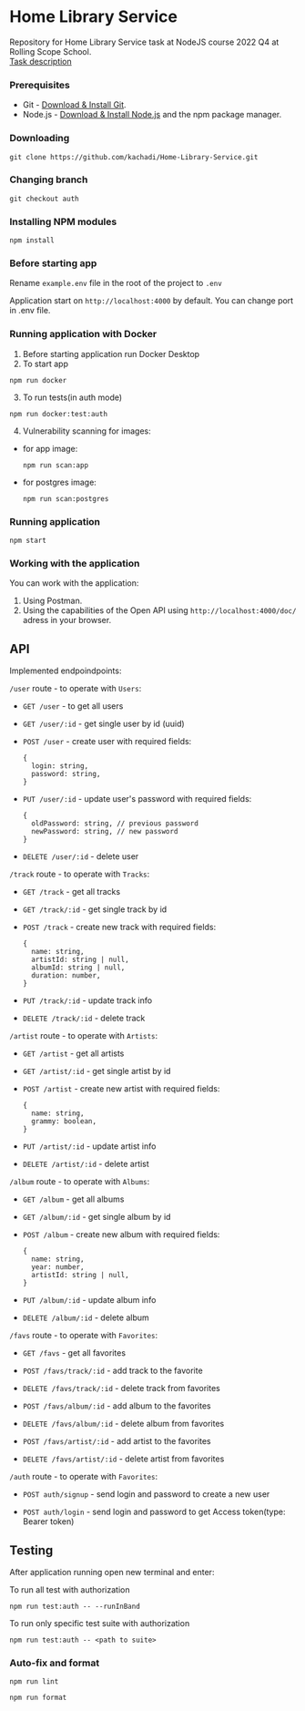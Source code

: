 # Home Library Service
Repository for Home Library Service task at NodeJS course 2022 Q4 at Rolling Scope School.  
[Task description](https://github.com/AlreadyBored/nodejs-assignments/blob/main/assignments/rest-service/assignment.md)

### Prerequisites

- Git - [Download & Install Git](https://git-scm.com/downloads).
- Node.js - [Download & Install Node.js](https://nodejs.org/en/download/) and the npm package manager.

### Downloading

```
git clone https://github.com/kachadi/Home-Library-Service.git
```
### Changing branch
```
git checkout auth
```
### Installing NPM modules

```
npm install
```

### Before starting app
Rename `example.env` file in the root of the project to `.env`

Application start on `http://localhost:4000` by default. You can change port in .env file.

### Running application with Docker
1. Before starting application run Docker Desktop
2. To start app

```
npm run docker
```
  
3. To run tests(in auth mode)

```
npm run docker:test:auth
```
4. Vulnerability scanning for images:
  * for app image:

    ```
    npm run scan:app
    ```
  * for postgres image:

    ```
    npm run scan:postgres
    ```    
 
### Running application

```
npm start
``` 
### Working with the application

You can work with the application:  
1. Using Postman.  
2. Using the capabilities of the Open API using `http://localhost:4000/doc/` adress in your browser.

## API
Implemented endpoindpoints:
  
`/user` route - to operate with `Users`:  
  
  * `GET /user` - to get all users

  * `GET /user/:id` - get single user by id (uuid)

  * `POST /user` - create user with required fields: 

    ```
    {
      login: string,
      password: string,
    }
    ```
  * `PUT /user/:id` - update user's password with required fields: 

    ```
    {
      oldPassword: string, // previous password
      newPassword: string, // new password
    }
    ```

  * `DELETE /user/:id` - delete user
  
`/track` route - to operate with `Tracks`:
    
  * `GET /track` - get all tracks

  * `GET /track/:id` - get single track by id

  * `POST /track` - create new track with required fields: 

    ```
    {
      name: string,
      artistId: string | null,
      albumId: string | null,
      duration: number,
    }
    ```

  * `PUT /track/:id` - update track info

  * `DELETE /track/:id` - delete track
    
`/artist` route - to operate with `Artists`:
  
  * `GET /artist` - get all artists

  * `GET /artist/:id` - get single artist by id

  * `POST /artist` - create new artist with required fields: 

    ```
    {
      name: string,
      grammy: boolean,
    }
    ```
  
  * `PUT /artist/:id` - update artist info
  
  * `DELETE /artist/:id` - delete artist
  
`/album` route - to operate with `Albums`:
  
  * `GET /album` - get all albums

  * `GET /album/:id` - get single album by id

  * `POST /album` - create new album with required fields: 

    ```
    {
      name: string,
      year: number,
      artistId: string | null,
    }
    ```
  
  * `PUT /album/:id` - update album info
  
  * `DELETE /album/:id` - delete album

`/favs` route - to operate with `Favorites`:
  
  * `GET /favs` - get all favorites

  * `POST /favs/track/:id` - add track to the favorite

  * `DELETE /favs/track/:id` - delete track from favorites
  
  * `POST /favs/album/:id` - add album to the favorites
  
  * `DELETE /favs/album/:id` - delete album from favorites
  
  * `POST /favs/artist/:id` - add artist to the favorites
  
  * `DELETE /favs/artist/:id` - delete artist from favorites

`/auth` route - to operate with `Favorites`:
  
  * `POST auth/signup` - send login and password to create a new user
  
  * `POST auth/login` - send login and password to get Access token(type: Bearer token)

## Testing

After application running open new terminal and enter:


To run all test with authorization

```
npm run test:auth -- --runInBand
```

To run only specific test suite with authorization

```
npm run test:auth -- <path to suite>
```

### Auto-fix and format

```
npm run lint
```

```
npm run format
```

